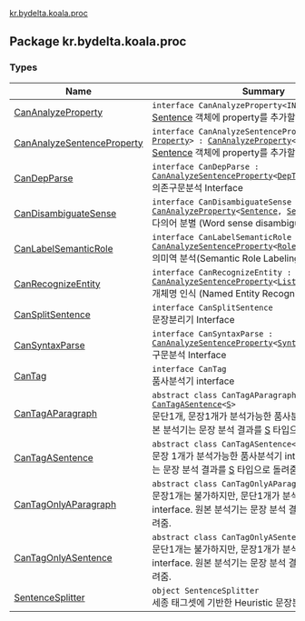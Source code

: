 [kr.bydelta.koala.proc](./index.md)

## Package kr.bydelta.koala.proc

### Types

| Name | Summary |
|---|---|
| [CanAnalyzeProperty](-can-analyze-property/index.md) | `interface CanAnalyzeProperty<IN : `[`Property`](../kr.bydelta.koala.data/-property/index.md)`, OUT>`<br>[Sentence](../kr.bydelta.koala.data/-sentence/index.md) 객체에 property를 추가할 수 있는 interface |
| [CanAnalyzeSentenceProperty](-can-analyze-sentence-property/index.md) | `interface CanAnalyzeSentenceProperty<P : `[`Property`](../kr.bydelta.koala.data/-property/index.md)`> : `[`CanAnalyzeProperty`](-can-analyze-property/index.md)`<`[`Sentence`](../kr.bydelta.koala.data/-sentence/index.md)`, `[`P`](-can-analyze-sentence-property/index.md#P)`>`<br>[Sentence](../kr.bydelta.koala.data/-sentence/index.md) 객체에 property를 추가할 수 있는 interface |
| [CanDepParse](-can-dep-parse.md) | `interface CanDepParse : `[`CanAnalyzeSentenceProperty`](-can-analyze-sentence-property/index.md)`<`[`DepTree`](../kr.bydelta.koala.data/-dep-tree/index.md)`>`<br>의존구문분석 Interface |
| [CanDisambiguateSense](-can-disambiguate-sense/index.md) | `interface CanDisambiguateSense : `[`CanAnalyzeProperty`](-can-analyze-property/index.md)`<`[`Sentence`](../kr.bydelta.koala.data/-sentence/index.md)`, `[`Sentence`](../kr.bydelta.koala.data/-sentence/index.md)`>`<br>다의어 분별 (Word sense disambiguation) Interface |
| [CanLabelSemanticRole](-can-label-semantic-role.md) | `interface CanLabelSemanticRole : `[`CanAnalyzeSentenceProperty`](-can-analyze-sentence-property/index.md)`<`[`RoleTree`](../kr.bydelta.koala.data/-role-tree/index.md)`>`<br>의미역 분석(Semantic Role Labeling) Interface |
| [CanRecognizeEntity](-can-recognize-entity.md) | `interface CanRecognizeEntity : `[`CanAnalyzeSentenceProperty`](-can-analyze-sentence-property/index.md)`<`[`ListProperty`](../kr.bydelta.koala.data/-list-property/index.md)`<`[`Entity`](../kr.bydelta.koala.data/-entity/index.md)`>>`<br>개체명 인식 (Named Entity Recognition) Interface |
| [CanSplitSentence](-can-split-sentence/index.md) | `interface CanSplitSentence`<br>문장분리기 Interface |
| [CanSyntaxParse](-can-syntax-parse.md) | `interface CanSyntaxParse : `[`CanAnalyzeSentenceProperty`](-can-analyze-sentence-property/index.md)`<`[`SyntaxTree`](../kr.bydelta.koala.data/-syntax-tree/index.md)`>`<br>구문분석 Interface |
| [CanTag](-can-tag/index.md) | `interface CanTag`<br>품사분석기 interface |
| [CanTagAParagraph](-can-tag-a-paragraph/index.md) | `abstract class CanTagAParagraph<S> : `[`CanTagASentence`](-can-tag-a-sentence/index.md)`<`[`S`](-can-tag-a-paragraph/index.md#S)`>`<br>문단1개, 문장1개가 분석가능한 품사분석기 interface. 원본 분석기는 문장 분석 결과를 [S](-can-tag-a-paragraph/index.md#S) 타입으로 돌려줌. |
| [CanTagASentence](-can-tag-a-sentence/index.md) | `abstract class CanTagASentence<S> : `[`CanTag`](-can-tag/index.md)<br>문장 1개가 분석가능한 품사분석기 interface. 원본 분석기는 문장 분석 결과를 [S](-can-tag-a-sentence/index.md#S) 타입으로 돌려줌. |
| [CanTagOnlyAParagraph](-can-tag-only-a-paragraph/index.md) | `abstract class CanTagOnlyAParagraph<S> : `[`CanTag`](-can-tag/index.md)<br>문장1개는 불가하지만, 문단1개가 분석가능한 품사분석기 interface. 원본 분석기는 문장 분석 결과를 [S](-can-tag-only-a-paragraph/index.md#S) 타입으로 돌려줌. |
| [CanTagOnlyASentence](-can-tag-only-a-sentence/index.md) | `abstract class CanTagOnlyASentence<S> : `[`CanTag`](-can-tag/index.md)<br>문단1개는 불가하지만, 문장1개가 분석가능한 품사분석기 interface. 원본 분석기는 문장 분석 결과를 [S](-can-tag-only-a-sentence/index.md#S) 타입으로 돌려줌. |
| [SentenceSplitter](-sentence-splitter/index.md) | `object SentenceSplitter`<br>세종 태그셋에 기반한 Heuristic 문장분리기 |
